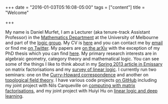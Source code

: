 +++
date = "2016-01-03T05:16:08-05:00"
tags = ["content"]
title = "Welcome"

+++

My name is Daniel Murfet, I am a Lecturer (aka tenure-track Assistant Professor) in the [Mathematics Department](http://www.ms.unimelb.edu.au/) at the University of Melbourne and part of the [logic group](http://blogs.unimelb.edu.au/logic/). My CV is [here](http://therisingsea.org/cv.pdf) and you can contact me by [email](mailto:d.murfet@unimelb.edu.au) or find me [on Twitter](https://twitter.com/danielmurfet). My papers are [on the arXiv](http://arxiv.org/find/math/1/au:+Murfet_D/0/1/0/all/0/1) with the exception of my PhD thesis which you can find [here](http://therisingsea.org/thesis.pdf). My primary research interests are in algebraic geometry, category theory and mathematical logic. You can see some of the things I like to think about in my [Spring 2013 article in Emissary](https://www.msri.org/attachments/media/news/emissary/EmissarySpring2013.pdf) on matrix factorisations and my [survey of linear logic](http://arxiv.org/abs/1407.2650). I currently run two seminars: one on the [Curry-Howard correspondence](http://therisingsea.org/post/seminar-ch/) and another on [topological field theory](http://therisingsea.org/post/seminar-tft/). I have various code projects [on GitHub](https://github.com/dmurfet/) including my joint project with Nils Carqueville on [computing with matrix factorisations](https://github.com/dmurfet/mf), and my joint project with Huiyi Hu on [linear logic and deep learning](https://github.com/dmurfet/polysemantics).
